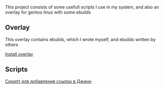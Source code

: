 This project consists of some usefull scripts I use in my system, and  also an overlay for gentoo linux with some ebuilds

## Overlay ##

This overlay contains ebuilds, which I wrote myself, and ebuilds written by others

[Install overlay](inst_overlay.md)

## Scripts ##

[Скрипт для добавления ссылок в Джинн](Addwget.md)